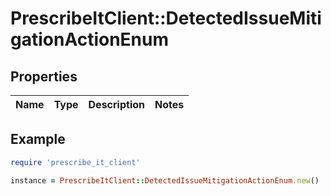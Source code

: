# PrescribeItClient::DetectedIssueMitigationActionEnum

## Properties

| Name | Type | Description | Notes |
| ---- | ---- | ----------- | ----- |

## Example

```ruby
require 'prescribe_it_client'

instance = PrescribeItClient::DetectedIssueMitigationActionEnum.new()
```

